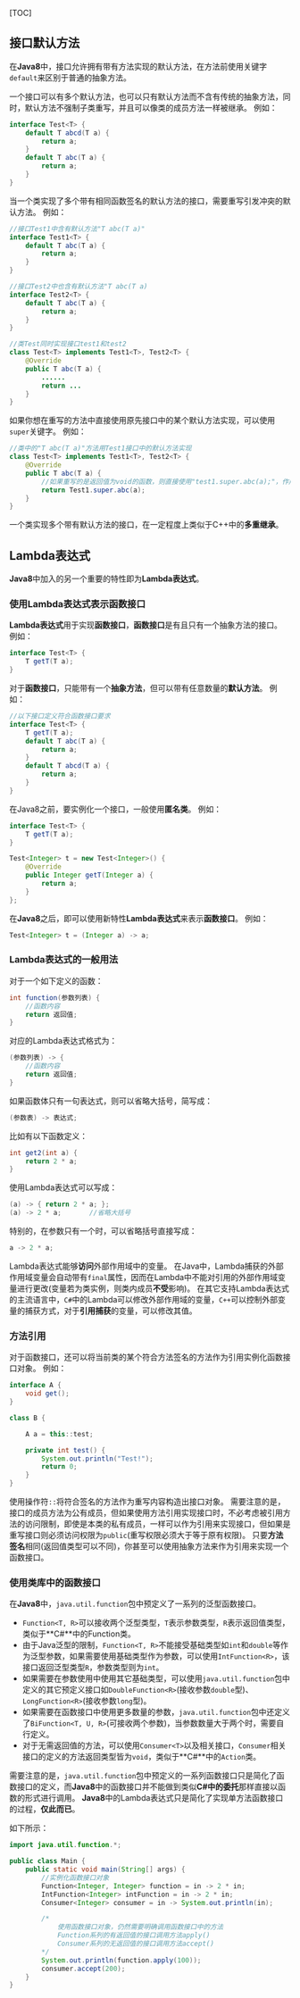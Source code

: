 [TOC]

## 接口默认方法
在**Java8**中，接口允许拥有带有方法实现的默认方法，在方法前使用关键字`default`来区别于普通的抽象方法。

一个接口可以有多个默认方法，也可以只有默认方法而不含有传统的抽象方法，同时，默认方法不强制子类重写，并且可以像类的成员方法一样被继承。
例如：

```java
interface Test<T> {
	default T abcd(T a) {
		return a;
	}
	default T abc(T a) {
		return a;
	}
}
```

当一个类实现了多个带有相同函数签名的默认方法的接口，需要重写引发冲突的默认方法。
例如：

```java
//接口Test1中含有默认方法"T abc(T a)"
interface Test1<T> {
	default T abc(T a) {
		return a;
	}
}

//接口Test2中也含有默认方法"T abc(T a)
interface Test2<T> {
	default T abc(T a) {
		return a;
	}
}

//类Test同时实现接口test1和test2
class Test<T> implements Test1<T>, Test2<T> {
	@Override
	public T abc(T a) {
		......
		return ...
	}
}
```

如果你想在重写的方法中直接使用原先接口中的某个默认方法实现，可以使用`super`关键字。
例如：

```java
//类中的"T abc(T a)"方法用Test1接口中的默认方法实现
class Test<T> implements Test1<T>, Test2<T> {
	@Override
	public T abc(T a) {
		//如果重写的是返回值为void的函数，则直接使用"test1.super.abc(a);"，作用是执行test1的对应默认方法。
		return Test1.super.abc(a);
	}
}
```

一个类实现多个带有默认方法的接口，在一定程度上类似于C++中的**多重继承**。



## Lambda表达式
**Java8**中加入的另一个重要的特性即为**Lambda表达式**。

### 使用Lambda表达式表示函数接口
**Lambda表达式**用于实现**函数接口**，**函数接口**是有且只有一个抽象方法的接口。
例如：

```java
interface Test<T> {
	T getT(T a);
}
```

对于**函数接口**，只能带有一个**抽象方法**，但可以带有任意数量的**默认方法**。
例如：

```java
//以下接口定义符合函数接口要求
interface Test<T> {
	T getT(T a);
	default T abc(T a) {
		return a;
	}
	default T abcd(T a) {
		return a;
	}
}
```

在Java8之前，要实例化一个接口，一般使用**匿名类**。
例如：

```java
interface Test<T> {
	T getT(T a);
}

Test<Integer> t = new Test<Integer>() {
	@Override
	public Integer getT(Integer a) {
		return a;
	}
};
```

在**Java8**之后，即可以使用新特性**Lambda表达式**来表示**函数接口**。
例如：

```java
Test<Integer> t = (Integer a) -> a;
```

### Lambda表达式的一般用法
对于一个如下定义的函数：

```java
int function(参数列表) {
	//函数内容
	return 返回值;
}
```

对应的Lambda表达式格式为：

```java
(参数列表) -> {
	//函数内容
	return 返回值;
}
```

如果函数体只有一句表达式，则可以省略大括号，简写成：

```java
(参数表) -> 表达式;
```

比如有以下函数定义：

```java
int get2(int a) {
	return 2 * a;
}
```

使用Lambda表达式可以写成：

```java
(a) -> { return 2 * a; };
(a) -> 2 * a;		//省略大括号
```

特别的，在参数只有一个时，可以省略括号直接写成：

```java
a -> 2 * a;
```

Lambda表达式能够**访问**外部作用域中的变量。
在Java中，Lambda捕获的外部作用域变量会自动带有`final`属性，因而在Lambda中不能对引用的外部作用域变量进行更改(变量若为类实例，则类内成员**不受**影响)。
在其它支持Lambda表达式的主流语言中，`C#`中的Lambda可以修改外部作用域的变量，`C++`可以控制外部变量的捕获方式，对于**引用捕获**的变量，可以修改其值。

### 方法引用
对于函数接口，还可以将当前类的某个符合方法签名的方法作为引用实例化函数接口对象。
例如：

```java
interface A {
	void get();
}

class B {

	A a = this::test;

	private int test() {
		System.out.println("Test!");
		return 0;
	}
}
```

使用操作符`::`将符合签名的方法作为重写内容构造出接口对象。
需要注意的是，接口的成员方法为公有成员，但如果使用方法引用实现接口时，不必考虑被引用方法的访问限制，即使是本类的私有成员，一样可以作为引用来实现接口，但如果是重写接口则必须访问权限为`public`(重写权限必须大于等于原有权限)。
只要**方法签名**相同(返回值类型可以不同)，你甚至可以使用抽象方法来作为引用来实现一个函数接口。

### 使用类库中的函数接口
在**Java8**中，`java.util.function`包中预定义了一系列的泛型函数接口。

- `Function<T, R>`可以接收两个泛型类型，`T`表示参数类型，`R`表示返回值类型，类似于**C#**中的Function类。
- 由于Java泛型的限制，`Function<T, R>`不能接受基础类型如`int`和`double`等作为泛型参数，如果需要使用基础类型作为参数，可以使用`IntFunction<R>`，该接口返回泛型类型`R`，参数类型则为`int`。
- 如果需要在参数使用中使用其它基础类型，可以使用`java.util.function`包中定义的其它预定义接口如`DoubleFunction<R>`(接收参数`double`型)、`LongFunction<R>`(接收参数`long`型)。
- 如果需要在函数接口中使用更多数量的参数，`java.util.function`包中还定义了`BiFunction<T, U, R>`(可接收两个参数)，当参数数量大于两个时，需要自行定义。
- 对于无需返回值的方法，可以使用`Consumer<T>`以及相关接口，`Consumer`相关接口的定义的方法返回类型皆为`void`，类似于**C#**中的`Action`类。

需要注意的是，`java.util.function`包中预定义的一系列函数接口只是简化了函数接口的定义，而**Java8**中的函数接口并不能做到类似**C#**中的**委托**那样直接以函数的形式进行调用。
**Java8**中的Lambda表达式只是简化了实现单方法函数接口的过程，**仅此而已**。

如下所示：

```java
import java.util.function.*;

public class Main {
	public static void main(String[] args) {
		//实例化函数接口对象
		Function<Integer, Integer> function = in -> 2 * in;
		IntFunction<Integer> intFunction = in -> 2 * in;
		Consumer<Integer> consumer = in -> System.out.println(in);

		/*
			使用函数接口对象，仍然需要明确调用函数接口中的方法
			Function系列的有返回值的接口调用方法apply()
			Consumer系列的无返回值的接口调用方法accept()
		*/
		System.out.println(function.apply(100));
		consumer.accept(200);
	}
}
```
